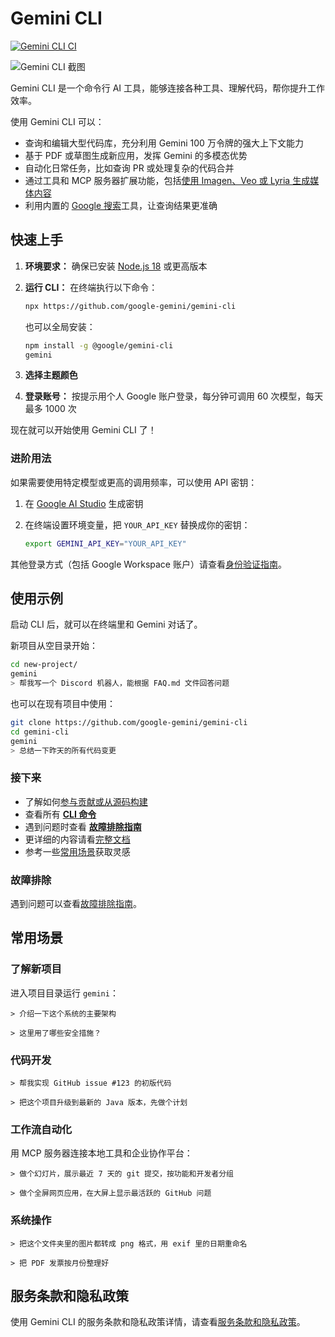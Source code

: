 # Gemini CLI

[![Gemini CLI CI](https://github.com/google-gemini/gemini-cli/actions/workflows/ci.yml/badge.svg)](https://github.com/google-gemini/gemini-cli/actions/workflows/ci.yml)

![Gemini CLI 截图](./docs/assets/gemini-screenshot.png)

Gemini CLI 是一个命令行 AI 工具，能够连接各种工具、理解代码，帮你提升工作效率。

使用 Gemini CLI 可以：

- 查询和编辑大型代码库，充分利用 Gemini 100 万令牌的强大上下文能力
- 基于 PDF 或草图生成新应用，发挥 Gemini 的多模态优势
- 自动化日常任务，比如查询 PR 或处理复杂的代码合并
- 通过工具和 MCP 服务器扩展功能，包括[使用 Imagen、Veo 或 Lyria 生成媒体内容](https://github.com/GoogleCloudPlatform/vertex-ai-creative-studio/tree/main/experiments/mcp-genmedia)
- 利用内置的 [Google 搜索](https://ai.google.dev/gemini-api/docs/grounding)工具，让查询结果更准确

## 快速上手

1. **环境要求：** 确保已安装 [Node.js 18](https://nodejs.org/en/download) 或更高版本
2. **运行 CLI：** 在终端执行以下命令：

   ```bash
   npx https://github.com/google-gemini/gemini-cli
   ```

   也可以全局安装：

   ```bash
   npm install -g @google/gemini-cli
   gemini
   ```

3. **选择主题颜色**
4. **登录账号：** 按提示用个人 Google 账户登录，每分钟可调用 60 次模型，每天最多 1000 次

现在就可以开始使用 Gemini CLI 了！

### 进阶用法

如果需要使用特定模型或更高的调用频率，可以使用 API 密钥：

1. 在 [Google AI Studio](https://aistudio.google.com/apikey) 生成密钥
2. 在终端设置环境变量，把 `YOUR_API_KEY` 替换成你的密钥：

   ```bash
   export GEMINI_API_KEY="YOUR_API_KEY"
   ```

其他登录方式（包括 Google Workspace 账户）请查看[身份验证指南](./docs/cli/authentication.md)。

## 使用示例

启动 CLI 后，就可以在终端里和 Gemini 对话了。

新项目从空目录开始：

```sh
cd new-project/
gemini
> 帮我写一个 Discord 机器人，能根据 FAQ.md 文件回答问题
```

也可以在现有项目中使用：

```sh
git clone https://github.com/google-gemini/gemini-cli
cd gemini-cli
gemini
> 总结一下昨天的所有代码变更
```

### 接下来

- 了解如何[参与贡献或从源码构建](./CONTRIBUTING.md)
- 查看所有 **[CLI 命令](./docs/cli/commands.md)**
- 遇到问题时查看 **[故障排除指南](./docs/troubleshooting.md)**
- 更详细的内容请看[完整文档](./docs/index.md)
- 参考一些[常用场景](#常用场景)获取灵感

### 故障排除

遇到问题可以查看[故障排除指南](docs/troubleshooting.md)。

## 常用场景

### 了解新项目

进入项目目录运行 `gemini`：

```text
> 介绍一下这个系统的主要架构
```

```text
> 这里用了哪些安全措施？
```

### 代码开发

```text
> 帮我实现 GitHub issue #123 的初版代码
```

```text
> 把这个项目升级到最新的 Java 版本，先做个计划
```

### 工作流自动化

用 MCP 服务器连接本地工具和企业协作平台：

```text
> 做个幻灯片，展示最近 7 天的 git 提交，按功能和开发者分组
```

```text
> 做个全屏网页应用，在大屏上显示最活跃的 GitHub 问题
```

### 系统操作

```text
> 把这个文件夹里的图片都转成 png 格式，用 exif 里的日期重命名
```

```text
> 把 PDF 发票按月份整理好
```

## 服务条款和隐私政策

使用 Gemini CLI 的服务条款和隐私政策详情，请查看[服务条款和隐私政策](./docs/tos-privacy.md)。
